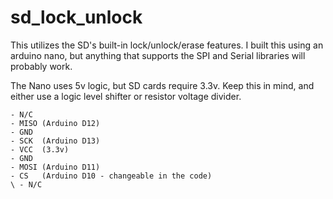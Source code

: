 # sd_lock_unlock
This utilizes the SD's built-in lock/unlock/erase features.
I built this using an arduino nano, but anything that supports the SPI and Serial libraries will probably work.

The Nano uses 5v logic, but SD cards require 3.3v. Keep this in mind, and either use a logic level shifter or resistor voltage divider.

```
- N/C
- MISO (Arduino D12)
- GND
- SCK  (Arduino D13)
- VCC  (3.3v)
- GND  
- MOSI (Arduino D11)
- CS   (Arduino D10 - changeable in the code)
\ - N/C
```
